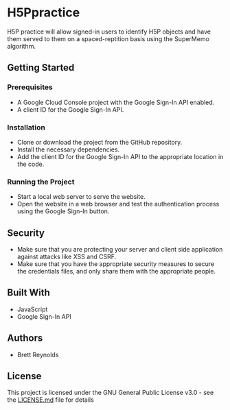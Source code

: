 # H5Ppractice

H5P practice will allow signed-in users to identify H5P objects and have them served to them on a spaced-reptition basis using the SuperMemo algorithm.

## Getting Started

### Prerequisites
- A Google Cloud Console project with the Google Sign-In API enabled.
- A client ID for the Google Sign-In API.

### Installation
- Clone or download the project from the GitHub repository.
- Install the necessary dependencies.
- Add the client ID for the Google Sign-In API to the appropriate location in the code.

### Running the Project
- Start a local web server to serve the website.
- Open the website in a web browser and test the authentication process using the Google Sign-In button.

## Security 
- Make sure that you are protecting your server and client side application against attacks like XSS and CSRF.
- Make sure that you have the appropriate security measures to secure the credentials files, and only share them with the appropriate people.

## Built With
- JavaScript
- Google Sign-In API

## Authors
- Brett Reynolds

## License
This project is licensed under the GNU General Public License v3.0 - see the [LICENSE.md](LICENSE.md) file for details
